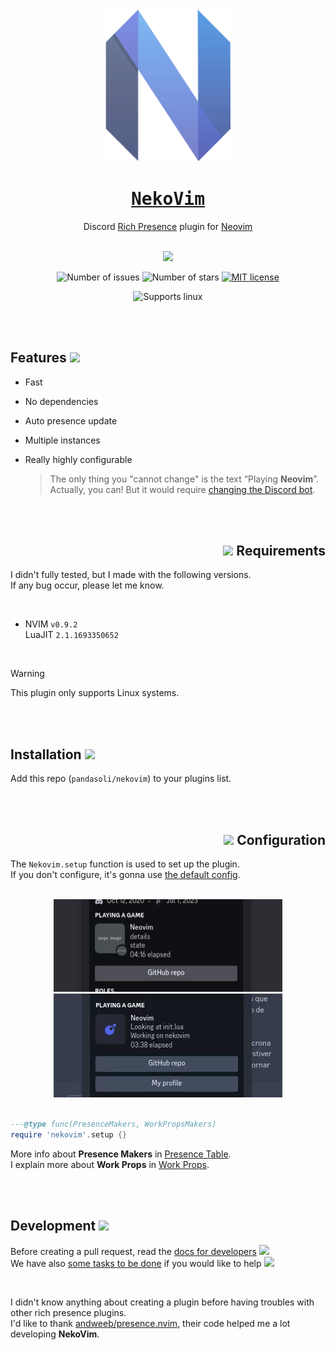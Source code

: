 <div align='center'>
  <img width='200' src='docs/neovim-nekologo.png'/>

  # <samp>[NekoVim](https://github.com/pandasoli/nekovim)</samp>
  Discord [Rich Presence](https://discord.com/rich-presence) plugin for [Neovim](https://neovim.io)

  <br/>
  <img src='https://raw.githubusercontent.com/catppuccin/catppuccin/main/assets/palette/macchiato.png' width='600'/>

  <br/>
  <div align='center'>

  ![Number of issues](https://img.shields.io/github/issues/pandasoli/nekovim?color=fab387&labelColor=303446&style=for-the-badge)
  ![Number of stars](https://img.shields.io/github/stars/pandasoli/nekovim?color=ed8796&labelColor=303446&style=for-the-badge)
  [![MIT license](https://img.shields.io/github/license/pandasoli/nekovim?style=for-the-badge&label=License&labelColor=313244&color=ca9ee6)](LICENSE)

  ![Supports linux](https://img.shields.io/badge/Linux-%23.svg?style=for-the-badge&logo=linux&logoColor=fcc624&label=support&labelColor=303446&color=fcc624)
  </div>
</div>

<br/>
<br/>

## Features <img width=20 src='https://cdn.jsdelivr.net/gh/twitter/twemoji@14.0.2/assets/svg/2728.svg'/>

- Fast
- No dependencies
- Auto presence update
- Multiple instances
- Really highly configurable

  > The only thing you "cannot change" is the text “Playing **Neovim**”.  
  > Actually, you can! But it would require [changing the Discord bot](./docs/work_props.md).

<br/>
<br/>
<div align='right'>

  ## <img width=20 src='https://cdn.jsdelivr.net/gh/twitter/twemoji@14.0.2/assets/svg/1f4bb.svg'/> Requirements
</div>

I didn't fully tested, but I made with the following versions.  
If any bug occur, please let me know.

<br/>

- NVIM `v0.9.2`  
  LuaJIT `2.1.1693350652`

<br/>

> [!WARNING]
> This plugin only supports Linux systems.

<br/>
<br/>

## Installation <img width=20 src='https://cdn.jsdelivr.net/gh/twitter/twemoji@14.0.2/assets/svg/1f4e6.svg'/>

Add this repo (`pandasoli/nekovim`) to your plugins list.

<br/>
<br/>
<div align='right'>

## <img width=20 src='https://cdn.jsdelivr.net/gh/twitter/twemoji@14.0.2/assets/svg/2699.svg'/> Configuration
</div>

The `Nekovim.setup` function is used to set up the plugin.  
If you don't configure, it's gonna use [the default config](./lua/default_makers/init.lua).

<br/>
<div align='center'>
  <img src='./docs/empty-preview.gif'/>
  <img src='./docs/final-preview.gif'/>
</div>
<br/>

```lua
---@type func(PresenceMakers, WorkPropsMakers)
require 'nekovim'.setup {}
```

More info about **Presence Makers** in [Presence Table](./docs/presence_table.md).  
I explain more about **Work Props** in [Work Props](./docs/work_props.md).

<br/>
<br/>

## Development <img width=20 src='https://cdn.jsdelivr.net/gh/twitter/twemoji@14.0.2/assets/svg/1f9d1-200d-1f4bb.svg'/>

Before creating a pull request, read the [docs for developers](./DEVELOPMENT.md) <img width=16 src='https://cdn.jsdelivr.net/gh/twitter/twemoji@14.0.2/assets/svg/2615.svg'/>  
We have also [some tasks to be done](./docs/todo.md) if you would like to help <img width=16 src='https://cdn.jsdelivr.net/gh/twitter/twemoji@14.0.2/assets/svg/1f389.svg'/>

<br/>

I didn't know anything about creating a plugin before having troubles with other rich presence plugins.  
I'd like to thank [andweeb/presence.nvim](https://github.com/andweeb/presence.nvim), their code helped me a lot developing **NekoVim**.

